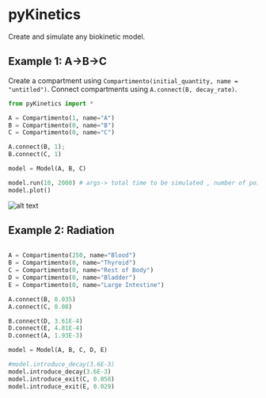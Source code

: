 # pyKinetics

Create and simulate any biokinetic model.


## Example 1: A->B->C

Create a compartment using `Compartimento(initial_quantity, name = "untitled")`. Connect compartments using `A.connect(B, decay_rate)`.

```python
from pyKinetics import *

A = Compartimento(1, name="A")
B = Compartimento(0, name="B")
C = Compartimento(0, name="C")

A.connect(B, 1);
B.connect(C, 1)

model = Model(A, B, C)

model.run(10, 2000) # args-> total time to be simulated , number of points to be acquired
model.plot()
```

![alt text](https://i.imgur.com/OppaEWp.png)


## Example 2: Radiation 

```python

A = Compartimento(250, name="Blood")
B = Compartimento(0, name="Thyroid")
C = Compartimento(0, name="Rest of Body")
D = Compartimento(0, name="Bladder")
E = Compartimento(0, name="Large Intestine")

A.connect(B, 0.035)
A.connect(C, 0.08)

B.connect(D, 3.61E-4)
D.connect(E, 4.81E-4)
D.connect(A, 1.93E-3)

model = Model(A, B, C, D, E)

#model.introduce_decay(3.6E-3)
model.introduce_decay(3.6E-3)
model.introduce_exit(C, 0.058)
model.introduce_exit(E, 0.029)
```
